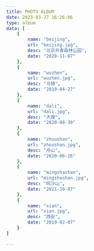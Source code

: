 ```yaml
---
title: PHOTO ALBUM
date: 2023-03-27 16:26:06
type: album
data: [
    {
        name: "beijing",
        url: "beijing.jpg",
        desc: "北京共青森林公园",
        date: "2020-11-07"
    },
    {
        name: "wuzhen",
        url: "wuzhen.jpg",
        desc: "乌镇",
        date: "2019-04-27"
    },
    {
        name: "dali",
        url: "dali.jpg",
        desc: "大理",
        date: "2020-08-30"
    },
    {
        name: "zhoushan",
        url: "zhoushan.jpg",
        desc: "舟山",
        date: "2020-06-26"
    },
    {
        name: "mingshashan",
        url: "mingshashan.jpg",
        desc: "鸣沙山",
        date: "2021-10-07"
    },
    {
        name: "xian",
        url: "xian.jpg",
        desc: "西安",
        date: "2019-02-07"
    }
]

---
```

